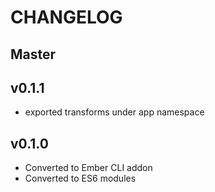 # CHANGELOG

## Master

## v0.1.1

* exported transforms under app namespace

## v0.1.0

* Converted to Ember CLI addon
* Converted to ES6 modules